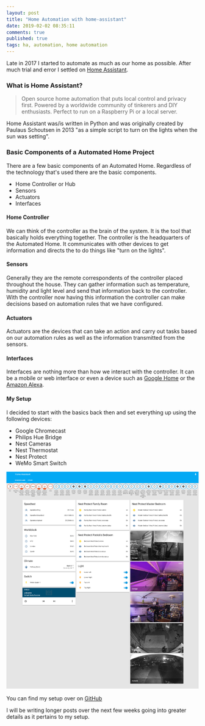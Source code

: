 ```yaml
---
layout: post
title: "Home Automation with home-assistant"
date: 2019-02-02 08:35:11
comments: true
published: true
tags: ha, automation, home automation
---
```


Late in 2017 I started to automate as much as our home as possible. After much trial and error I settled on [Home Assistant](https://www.home-assistant.io). 

### What is Home Assistant?

> Open source home automation that puts local control and privacy first. Powered by a worldwide community of tinkerers and DIY enthusiasts. Perfect to run on a Raspberry Pi or a local server.

Home Assistant was/is written in Python and was originally created by Paulaus Schoutsen in 2013 "as a simple script to turn on the lights when the sun was setting". 

### Basic Components of a Automated Home Project

There are a few basic components of an Automated Home. Regardless of the technology that's used there are the basic components.

* Home Controller or Hub 
* Sensors
* Actuators
* Interfaces

#### Home Controller
We can think of the controller as the brain of the system. It is the tool that basically holds everything together. The controller is the headquarters of the Automated Home. It communicates with other devices to get information and directs the to do things like "turn on the lights".

#### Sensors
Generally they are the remote correspondents of the controller placed throughout the house. They can gather information such as temperature, humidity and light level and send that information back to the controller. With the controller now having this information the controller can make decisions based on automation rules that we have configured.

#### Actuators
Actuators are the devices that can take an action and carry out tasks based on our automation rules as well as the information transmitted from the sensors.

#### Interfaces
Interfaces are nothing more than how we interact with the controller. It can be a mobile or web interface or even a device such as [Google Home](https://store.google.com/us/product/google_home?hl=en-US) or the [Amazon Alexa](https://www.amazon.com/Amazon-Echo-And-Alexa-Devices/b?ie=UTF8&node=9818047011).

#### My Setup
I decided to start with the basics back then and set everything up using the following devices:

* Google Chromecast
* Philips Hue Bridge
* Nest Cameras
* Nest Thermostat
* Nest Protect
* WeMo Smart Switch

![alt text](/images/ha-screenshot.png "HA Setup")

You can find my setup over on [GitHub](https://github.com/fusion94/home-assistant)

I will be writing longer posts over the next few weeks going into greater details as it pertains to my setup.
